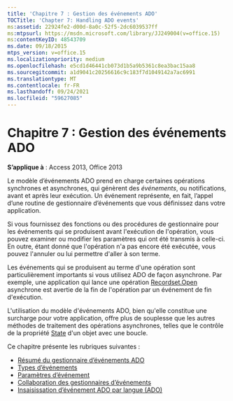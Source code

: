 ```yaml
---
title: 'Chapitre 7 : Gestion des événements ADO'
TOCTitle: 'Chapter 7: Handling ADO events'
ms:assetid: 22924fe2-d00d-8a0c-52f5-2dc6039537ff
ms:mtpsurl: https://msdn.microsoft.com/library/JJ249004(v=office.15)
ms:contentKeyID: 48543709
ms.date: 09/18/2015
mtps_version: v=office.15
ms.localizationpriority: medium
ms.openlocfilehash: e5cd1d46441cb073d1b5a9b5361c8ea3bac15aa8
ms.sourcegitcommit: a1d9041c20256616c9c183f7d1049142a7ac6991
ms.translationtype: MT
ms.contentlocale: fr-FR
ms.lasthandoff: 09/24/2021
ms.locfileid: "59627085"
---
```

# <a name="chapter-7-handling-ado-events"></a>Chapitre 7 : Gestion des événements ADO

**S’applique à** : Access 2013, Office 2013

Le modèle d’événements ADO prend en charge certaines opérations synchrones et asynchrones, qui génèrent des *événements*, ou notifications, avant et après leur exécution. Un événement représente, en fait, l’appel d’une routine de gestionnaire d’événements que vous définissez dans votre application.

Si vous fournissez des fonctions ou des procédures de gestionnaire pour les événements qui se produisent avant l'exécution de l'opération, vous pouvez examiner ou modifier les paramètres qui ont été transmis à celle-ci. En outre, étant donné que l'opération n'a pas encore été exécutée, vous pouvez l'annuler ou lui permettre d'aller à son terme.

Les événements qui se produisent au terme d'une opération sont particulièrement importants si vous utilisez ADO de façon asynchrone. Par exemple, une application qui lance une opération [Recordset.Open](open-method-ado-recordset.md) asynchrone est avertie de la fin de l'opération par un événement de fin d'exécution.

L'utilisation du modèle d'événements ADO, bien qu'elle constitue une surcharge pour votre application, offre plus de souplesse que les autres méthodes de traitement des opérations asynchrones, telles que le contrôle de la propriété [State](state-property-ado.md) d'un objet avec une boucle.

Ce chapitre présente les rubriques suivantes :

- [Résumé du gestionnaire d’événements ADO](ado-event-handler-summary.md)
- [Types d’événements](types-of-events.md)
- [Paramètres d’événement](event-parameters.md)
- [Collaboration des gestionnaires d’événements](how-event-handlers-work-together.md)
- [Insaisissation d’événement ADO par langue (ADO)](ado-event-instantiation-by-language-ado.md)
